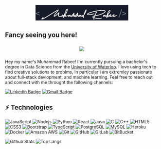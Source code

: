 ## <p align='center'> <img src = "./name-logo.png"> </p>
## Fancy seeing you here! <p align ='center'> <img src="https://raw.githubusercontent.com/aemmadi/aemmadi/master/wave.gif" width="30px"> </p>

Hey my name's Muhammad Rabee! I'm currently pursuing a bachelor's degree in Data Science from the [University of Waterloo](https://uwaterloo.ca/data-science/). I love using tech to find creative solutions to problms, In particular I am extremley passionate about full-stack devlopment, and machine learning. Feel free to reach out and connect with me throught the following channels:

[![Linkedin Badge](https://img.shields.io/badge/-mrabee-blue?style=flat-square&logo=Linkedin&logoColor=white&link=https://www.linkedin.com/in/mrabee/)](https://www.linkedin.com/in/mrabee/)
[![Gmail Badge](https://img.shields.io/badge/-muhammad.rabee02@gmail.com-c14438?style=flat-square&logo=Gmail&logoColor=white&link=mailto:muhammad.rabee02@gmail.com)](mailto:muhammad.rabee02@gmail.com)

## ⚡ Technologies

![JavaScript](https://img.shields.io/badge/-JavaScript-black?style=flat-square&logo=javascript)
![Nodejs](https://img.shields.io/badge/-Nodejs-black?style=flat-square&logo=Node.js)
![Python](https://img.shields.io/badge/-Python-black?style=flat-square&logo=Python)
![React](https://img.shields.io/badge/-React-black?style=flat-square&logo=react)
![Java](https://img.shields.io/badge/-java-E34A86?style=flat-square&logo=java)
![C](https://img.shields.io/badge/C-00599C?style=for-the-badge&logo=c&logoColor=white)
![C++](https://img.shields.io/badge/-C++-00599C?style=flat-square&logo=c)
![HTML5](https://img.shields.io/badge/-HTML5-E34F26?style=flat-square&logo=html5&logoColor=white)
![CSS3](https://img.shields.io/badge/-CSS3-1572B6?style=flat-square&logo=css3)
![Bootstrap](https://img.shields.io/badge/-Bootstrap-563D7C?style=flat-square&logo=bootstrap)
![TypeScript](https://img.shields.io/badge/-TypeScript-007ACC?style=flat-square&logo=typescript)
![PostgreSQL](https://img.shields.io/badge/-PostgreSQL-336791?style=flat-square&logo=postgresql)
![MySQL](https://img.shields.io/badge/-MySQL-black?style=flat-square&logo=mysql)
![Heroku](https://img.shields.io/badge/-Heroku-430098?style=flat-square&logo=heroku)
![Docker](https://img.shields.io/badge/-Docker-black?style=flat-square&logo=docker)
![Amazon AWS](https://img.shields.io/badge/Amazon%20AWS-232F3E?style=flat-square&logo=amazon-aws)
![Git](https://img.shields.io/badge/-Git-black?style=flat-square&logo=git)
![GitHub](https://img.shields.io/badge/-GitHub-181717?style=flat-square&logo=github)
![GitLab](https://img.shields.io/badge/-GitLab-FCA121?style=flat-square&logo=gitlab)
![BitBucket](https://img.shields.io/badge/-BitBucket-darkblue?style=flat-square&logo=bitbucket)

![Github Stats](https://github-readme-stats.vercel.app/api?username=rabee-m&count_private=true&show_icons=true&include_all_commits=true)
![Top Langs](https://github-readme-stats.vercel.app/api/top-langs/?username=rabee-m&hide=TeX&layout=compact)

<!---
rabee-m/rabee-m is a ✨ special ✨ repository because its `README.md` (this file) appears on your GitHub profile.
You can click the Preview link to take a look at your changes.
--->
